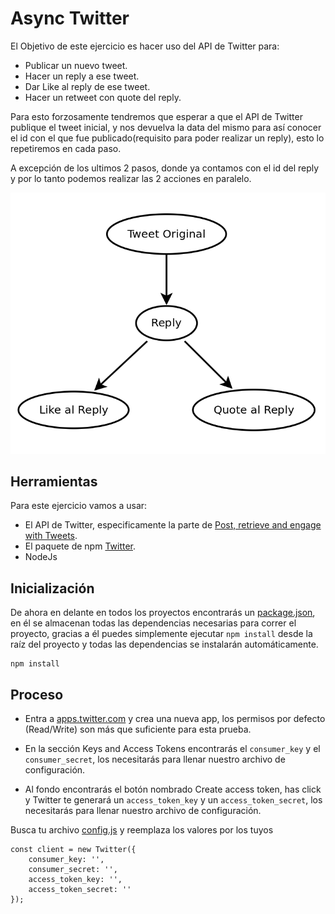 # Async Twitter

El Objetivo de este ejercicio es hacer uso del API de Twitter para:

- Publicar un nuevo tweet.
- Hacer un reply a ese tweet.
- Dar Like al reply de ese tweet.
- Hacer un retweet con quote del reply.

Para esto forzosamente tendremos que esperar a que el API de Twitter publique el tweet inicial, y nos devuelva la data del mismo para así conocer el id con el que fue publicado(requisito para poder realizar un reply), esto lo repetiremos en cada paso.

A excepción de los ultimos 2 pasos, donde ya contamos con el id del reply y por lo tanto podemos realizar las 2 acciones en paralelo.

![Sequencia](sequence.png  "Sequencia")

## Herramientas
Para este ejercicio vamos a usar:

- El API de Twitter, especificamente la parte de [Post, retrieve and engage with Tweets](https://developer.twitter.com/en/docs/tweets/post-and-engage/api-reference/post-statuses-update).
- El paquete de  npm [Twitter](https://www.npmjs.com/package/twitter).
- NodeJs

## Inicialización
De ahora en delante en todos los proyectos encontrarás un [package.json](package.json), en él se almacenan todas las dependencias necesarias para correr el proyecto, gracias a él puedes simplemente ejecutar ```npm install``` desde la raíz del proyecto y todas las dependencias se instalarán automáticamente.

```
npm install
```

## Proceso

- Entra a [apps.twitter.com](https://apps.twitter.com/) y crea una nueva app, los permisos por defecto (Read/Write) son más que suficiente para esta prueba.

- En la sección Keys and Access Tokens encontrarás el ```consumer_key``` y el ```consumer_secret```, los necesitarás para llenar nuestro archivo de configuración.

- Al fondo encontrarás el botón nombrado Create access token, has click y Twitter te generará un ```access_token_key``` y un ```access_token_secret```, los necesitarás para llenar nuestro archivo de configuración.

Busca tu archivo [config.js](config.js) y reemplaza los valores por los tuyos
```
const client = new Twitter({
    consumer_key: '',
    consumer_secret: '',
    access_token_key: '',
    access_token_secret: ''
});
```

